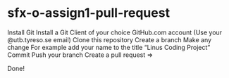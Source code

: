 # sfx-o-assign1-pull-request
Install Git
Install a Git Client of your choice
GitHub.com account (Use your @utb.tyreso.se email)
Clone this repository
Create a branch
Make any change
For example add your name to the title “Linus Coding Project”
Commit
Push your branch
Create a pull request <your branch> => <main>
Done!